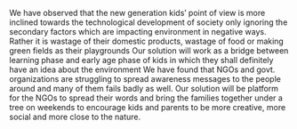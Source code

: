 We have observed that the new generation kids’ point of view is more inclined towards the technological development of society only ignoring the secondary factors which are impacting environment in negative ways. Rather it is wastage of their domestic products, wastage of food or making green fields as their playgrounds
Our solution will work as a bridge between learning phase and early age phase of kids in which they shall definitely have an idea about the environment
We have found that NGOs and govt. organizations are struggling to spread awareness messages to the people around and many of them fails badly as well. Our solution will be platform for the NGOs to spread their words and bring the families together under a tree on weekends to encourage kids and parents to be more creative, more social and more close to the nature.
